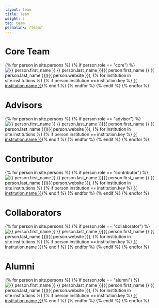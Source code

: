 ```yaml
---
layout: team
title: Team
weight: 2
tag: team
permalink: /team/
---
```


# Core Team

{% for person in site.persons %}
{% if person.role == "core") %}
<img alt="{{ person.first_name }} {{ person.last_name }}" class="person-image-small" src="{{ person.image }}">[{{ person.first_name }} {{ person.last_name }}]({{ person.website }}), {% for institution in site.institutions %}
{% if person.institution == institution.key %}
<a href="{{ institution.website }}">{{ institution.name }}</a>{% endif %}
{% endfor %}
{% endif %}
{% endfor %}

# Advisors

{% for person in site.persons %}
{% if person.role == "advisor") %}
<img alt="{{ person.first_name }} {{ person.last_name }}" class="person-image-small" src="{{ person.image }}">[{{ person.first_name }} {{ person.last_name }}]({{ person.website }}), {% for institution in site.institutions %}
{% if person.institution == institution.key %}
<a href="{{ institution.website }}">{{ institution.name }}</a>{% endif %}
{% endfor %}
{% endif %}
{% endfor %}


# Contributor

{% for person in site.persons %}
{% if person.role == "contributor") %}
<img alt="{{ person.first_name }} {{ person.last_name }}" class="person-image-small" src="{{ person.image }}">[{{ person.first_name }} {{ person.last_name }}]({{ person.website }}), {% for institution in site.institutions %}
{% if person.institution == institution.key %}
<a href="{{ institution.website }}">{{ institution.name }}</a>{% endif %}
{% endfor %}
{% endif %}
{% endfor %}

# Collaborators

{% for person in site.persons %}
{% if person.role == "collaborator") %}
<img alt="{{ person.first_name }} {{ person.last_name }}" class="person-image-small" src="{{ person.image }}">[{{ person.first_name }} {{ person.last_name }}]({{ person.website }}), {% for institution in site.institutions %}
{% if person.institution == institution.key %}
<a href="{{ institution.website }}">{{ institution.name }}</a>{% endif %}
{% endfor %}
{% endif %}
{% endfor %}

# Alumni

{% for person in site.persons %}
{% if person.role == "alumni") %}
<img alt="{{ person.first_name }} {{ person.last_name }}" class="person-image-small" src="{{ person.image }}">[{{ person.first_name }} {{ person.last_name }}]({{ person.website }}), {% for institution in site.institutions %}
{% if person.institution == institution.key %}
<a href="{{ institution.website }}">{{ institution.name }}</a>{% endif %}
{% endfor %}
{% endif %}
{% endfor %}